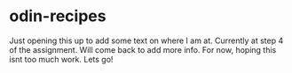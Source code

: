 # odin-recipes

Just opening this up to add some text on where I am at. Currently at 
step 4 of the assignment. Will come back to add more info. For now, 
hoping this isnt too much work. Lets go!


